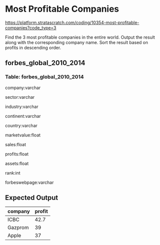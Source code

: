 # Most Profitable Companies
https://platform.stratascratch.com/coding/10354-most-profitable-companies?code_type=3

Find the 3 most profitable companies in the entire world.
Output the result along with the corresponding company name.
Sort the result based on profits in descending order.

## forbes_global_2010_2014

### Table: forbes_global_2010_2014
company:varchar

sector:varchar

industry:varchar

continent:varchar

country:varchar

marketvalue:float

sales:float

profits:float

assets:float

rank:int

forbeswebpage:varchar



## Expected Output
<div class="ResultsTable__container ExpectedOutput__results-table"><table class="ResultsTable__table"><thead><tr class="ResultsTable__header-row"><th class="ResultsTable__header-cell">company</th><th class="ResultsTable__header-cell">profit</th></tr></thead><tbody><tr class="ResultsTable__row "><td class="ResultsTable__cell">ICBC</td><td class="ResultsTable__cell">42.7</td></tr><tr class="ResultsTable__row "><td class="ResultsTable__cell">Gazprom</td><td class="ResultsTable__cell">39</td></tr><tr class="ResultsTable__row "><td class="ResultsTable__cell">Apple</td><td class="ResultsTable__cell">37</td></tr></tbody></table></div>
